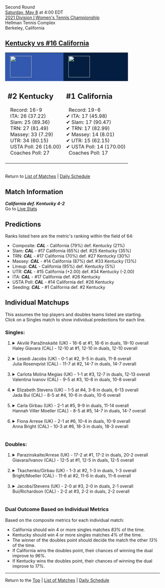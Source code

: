 Second Round[](#top)<a name="top"></a>  
[Saturday, May 8](../../schedule/05-08.md) at 4:00 EDT  
[2021 Division I Women's Tennis Championship](../index.md)  
Hellman Tennis Complex  
Berkeley, California  
## [Kentucky vs #16 California](https://www.ncaa.com/game/5833680)  

<table><tr style="background-color: #d9d9d9 !important"><td style="background-color: #3258AF !important"><img src="https://www.ncaa.com/sites/default/files/images/logos/schools/k/kentucky.70.png" width="70" height="70" style="padding: 8px;" /></td><td style="background-color: #041E42 !important"><img src="https://www.ncaa.com/sites/default/files/images/logos/schools/c/california.70.png" width="70" height="70" style="padding: 8px;" /></td></tr><tr>
<td>  

<h2>#2 Kentucky</h2>  
&nbsp; Record: 16-9<br>  
&nbsp; ITA: 26 (37.22)<br>  
&nbsp; Slam: 25 (89.36)<br>  
&nbsp; TRN: 27 (81.49)<br>  
&nbsp; Massey: 33 (7.29)<br>  
&nbsp; UTR: 34 (60.15)<br>  
&nbsp; USTA Poll: 26 (16.00)<br>  
&nbsp; Coaches Poll: 27<br>  
<br>  

</td>
<td>  

<h2>#1 California</h2>  
&nbsp; Record: 19-6<br>  
&#10004; ITA: 17 (45.98)<br>  
&#10004; Slam: 17 (90.47)<br>  
&#10004; TRN: 17 (82.99)<br>  
&#10004; Massey: 14 (8.01)<br>  
&#10004; UTR: 15 (62.15)<br>  
&#10004; USTA Poll: 14 (170.00)<br>  
&nbsp; Coaches Poll: 17<br>  
<br>  

</td>
</tr></table>  


<br>Return to [List of Matches](../index.md) &#124; [Daily Schedule](../../schedule/05-08.md)

## Match Information  
***California def. Kentucky 4-2***  
Go to [Live Stats](https://calbears.com/sports/2013/4/17/208195810.aspx)  

## Predictions  

Ranks listed here are the metric's ranking within the field of 64:  
- Composite: ***CAL*** - California (79%) def. Kentucky (21%)  
- Slam: ***CAL*** - #17 California (65%) def. #25 Kentucky (35%)  
- TRN: ***CAL*** - #17 California (70%) def. #27 Kentucky (30%)  
- Massey: ***CAL*** - #14 California (87%) def. #33 Kentucky (13%)  
- Lineup: ***CAL*** - California (95%) def. Kentucky (5%)  
- UTR: ***CAL*** - #15 California (+2.00) def. #34 Kentucky (-2.00)  
- ITA: ***CAL*** - #17 California def. #26 Kentucky  
- USTA Poll: ***CAL*** - #14 California def. #26 Kentucky  
- Seeding: ***CAL*** - #1 California def. #2 Kentucky  

## Individual Matchups  
This assumes the top players and doubles teams listed are starting.  
Click on a Singles match to show individual predections for each line.  

### Singles:  

<ol>
<li><details>
<summary markdown="span">Akvilė Paražinskaitė (UK) - 16-6 at #1, 16-6 in duals, 19-10 overall<br>Haley Giavara (CAL) - 12-10 at #1, 12-10 in duals, 12-10 overall</summary>
<h4>Predictions</h4><ul>
<li>Composite: <b><i>CAL</i></b> - Giavara (60%) def. Paražinskaitė (40%)</li>  
<li>Slam: <b><i>CAL</i></b> - Giavara (65%) def. Paražinskaitė (35%)</li>  
<li>TRN: <b><i>CAL</i></b> - Giavara (64%) def. Paražinskaitė (36%)</li>  
<li>Massey: <b><i>CAL</i></b> - Giavara (54%) def. Paražinskaitė (46%)</li>  
<li>UTR: <b><i>CAL</i></b> - Giavara (58%) def. Paražinskaitė (42%)</li>  
<li>ITA: <b><i>UK</i></b> - Paražinskaitė (19.85) def. Giavara (18.44)</li>  
</ul>
</details>&nbsp;</li>
<li><details>
<summary markdown="span">Lesedi Jacobs (UK) - 0-1 at #2, 9-5 in duals, 11-8 overall<br>Julia Rosenqvist (CAL) - 11-7 at #2, 14-7 in duals, 14-7 overall</summary>
<h4>Predictions</h4><ul>
<li>Composite: <b><i>CAL</i></b> - Rosenqvist (65%) def. Jacobs (35%)</li>  
<li>Slam: <b><i>CAL</i></b> - Rosenqvist (66%) def. Jacobs (34%)</li>  
<li>TRN: <b><i>CAL</i></b> - Rosenqvist (63%) def. Jacobs (37%)</li>  
<li>Massey: <b><i>CAL</i></b> - Rosenqvist (53%) def. Jacobs (47%)</li>  
<li>UTR: <b><i>CAL</i></b> - Rosenqvist (79%) def. Jacobs (21%)</li>  
<li>ITA: <b><i>UK</i></b> - Jacobs (5.00) def. Rosenqvist (2.23)</li>  
</ul>
</details>&nbsp;</li>
<li><details>
<summary markdown="span">Carlota Molina Megias (UK) - 1-1 at #3, 12-7 in duals, 12-13 overall<br>Valentina Ivanov (CAL) - 9-5 at #3, 10-8 in duals, 10-8 overall</summary>
<h4>Predictions</h4><ul>
<li>Composite: <b><i>CAL</i></b> - Ivanov (69%) def. Megias (31%)</li>  
<li>Slam: <b><i>CAL</i></b> - Ivanov (66%) def. Megias (34%)</li>  
<li>TRN: <b><i>CAL</i></b> - Ivanov (70%) def. Megias (30%)</li>  
<li>Massey: <b><i>CAL</i></b> - Ivanov (63%) def. Megias (37%)</li>  
<li>UTR: <b><i>CAL</i></b> - Ivanov (79%) def. Megias (21%)</li>  
<li>ITA: <b><i>UK</i></b> - Megias (2.40) def. Ivanov (1.97)</li>  
</ul>
</details>&nbsp;</li>
<li><details>
<summary markdown="span">Elizabeth Stevens (UK) - 1-5 at #4, 3-8 in duals, 6-13 overall<br>Jada Bui (CAL) - 8-5 at #4, 10-6 in duals, 10-6 overall</summary>
<h4>Predictions</h4><ul>
<li>Composite: <b><i>CAL</i></b> - Bui (84%) def. Stevens (16%)</li>  
<li>Slam: <b><i>CAL</i></b> - Bui (85%) def. Stevens (15%)</li>  
<li>TRN: <b><i>CAL</i></b> - Bui (88%) def. Stevens (12%)</li>  
<li>Massey: <b><i>CAL</i></b> - Bui (81%) def. Stevens (19%)</li>  
<li>UTR: <b><i>CAL</i></b> - Bui (83%) def. Stevens (17%)</li>  
<li>ITA: <b><i>UK</i></b> - # Stevens def. Bui (1.95)</li>  
</ul>
</details>&nbsp;</li>
<li><details>
<summary markdown="span">Carla Girbau (UK) - 2-1 at #5, 9-9 in duals, 11-14 overall<br>Hannah Viller Moeller (CAL) - 8-5 at #5, 14-7 in duals, 14-7 overall</summary>
<h4>Predictions</h4><ul>
<li>Composite: <b><i>CAL</i></b> - Moeller (79%) def. Girbau (21%)</li>  
<li>Slam: <b><i>CAL</i></b> - Moeller (74%) def. Girbau (26%)</li>  
<li>TRN: <b><i>CAL</i></b> - Moeller (84%) def. Girbau (16%)</li>  
<li>Massey: <b><i>CAL</i></b> - Moeller (79%) def. Girbau (21%)</li>  
<li>UTR: <b><i>CAL</i></b> - Moeller (81%) def. Girbau (19%)</li>  
<li>ITA: <b><i>UK</i></b> - # Girbau def. Moeller (1.79)</li>  
</ul>
</details>&nbsp;</li>
<li><details>
<summary markdown="span">Fiona Arrese (UK) - 2-1 at #6, 10-4 in duals, 10-9 overall<br>Anna Bright (CAL) - 10-3 at #6, 18-3 in duals, 18-3 overall</summary>
<h4>Predictions</h4><ul>
<li>Composite: <b><i>CAL</i></b> - Bright (87%) def. Arrese (13%)</li>  
<li>Slam: <b><i>CAL</i></b> - Bright (80%) def. Arrese (20%)</li>  
<li>TRN: <b><i>CAL</i></b> - Bright (91%) def. Arrese (9%)</li>  
<li>Massey: <b><i>CAL</i></b> - Bright (90%) def. Arrese (10%)</li>  
<li>UTR: <b><i>CAL</i></b> - Bright (89%) def. Arrese (11%)</li>  
<li>ITA: <b><i>CAL</i></b> - Bright (2.79) def. Arrese (1.49)</li>  
</ul>
</details>&nbsp;</li>
</ol>

### Doubles:  

<ol>
<li><details>
<summary markdown="span">Parazinskaite/Arrese (UK) - 17-2 at #1, 17-2 in duals, 20-2 overall<br>Giavara/Ivanov (CAL) - 12-5 at #1, 12-5 in duals, 12-5 overall</summary>
<br>Sorry, we don't have any metrics for this match
</details>&nbsp;</li>
<li><details>
<summary markdown="span">Tkachenko/Girbau (UK) - 1-3 at #2, 1-3 in duals, 1-3 overall<br>Bright/Moeller (CAL) - 11-6 at #2, 11-6 in duals, 11-6 overall</summary>
<br>Sorry, we don't have any metrics for this match
</details>&nbsp;</li>
<li><details>
<summary markdown="span">Jacobs/Stevens (UK) - 2-0 at #3, 2-0 in duals, 2-1 overall<br>Bui/Richardson (CAL) - 2-2 at #3, 2-2 in duals, 2-2 overall</summary>
<br>Sorry, we don't have any metrics for this match
</details>&nbsp;</li>
</ol>

### Dual Outcome Based on Individual Metrics  
  
Based on the composite metrics for each individual match:  
- California should win 4 or more singles matches *83%* of the time.  
- Kentucky should win 4 or more singles matches *4%* of the time.  
- The winner of the doubles point should decide the match the other *13%* of the time.  
- If California wins the doubles point, their chances of winning the dual improve to *96%*.  
- If Kentucky wins the doubles point, their chances of winning the dual improve to *17%*.  
  
------

Return to the [Top](#top) &#124; [List of Matches](../index.md) &#124; [Daily Schedule](../../schedule/05-08.md)  
